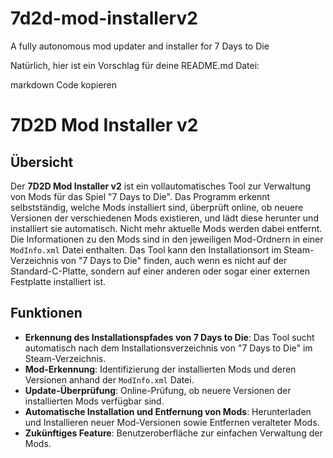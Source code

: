 # 7d2d-mod-installerv2
A fully autonomous mod updater and installer for 7 Days to Die


Natürlich, hier ist ein Vorschlag für deine README.md Datei:

markdown
Code kopieren
# 7D2D Mod Installer v2

## Übersicht

Der **7D2D Mod Installer v2** ist ein vollautomatisches Tool zur Verwaltung von Mods für das Spiel "7 Days to Die". Das Programm erkennt selbstständig, welche Mods installiert sind, überprüft online, ob neuere Versionen der verschiedenen Mods existieren, und lädt diese herunter und installiert sie automatisch. Nicht mehr aktuelle Mods werden dabei entfernt. Die Informationen zu den Mods sind in den jeweiligen Mod-Ordnern in einer `ModInfo.xml` Datei enthalten. Das Tool kann den Installationsort im Steam-Verzeichnis von "7 Days to Die" finden, auch wenn es nicht auf der Standard-C-Platte, sondern auf einer anderen oder sogar einer externen Festplatte installiert ist.

## Funktionen

- **Erkennung des Installationspfades von 7 Days to Die**: Das Tool sucht automatisch nach dem Installationsverzeichnis von "7 Days to Die" im Steam-Verzeichnis.
- **Mod-Erkennung**: Identifizierung der installierten Mods und deren Versionen anhand der `ModInfo.xml` Datei.
- **Update-Überprüfung**: Online-Prüfung, ob neuere Versionen der installierten Mods verfügbar sind.
- **Automatische Installation und Entfernung von Mods**: Herunterladen und Installieren neuer Mod-Versionen sowie Entfernen veralteter Mods.
- **Zukünftiges Feature**: Benutzeroberfläche zur einfachen Verwaltung der Mods.
